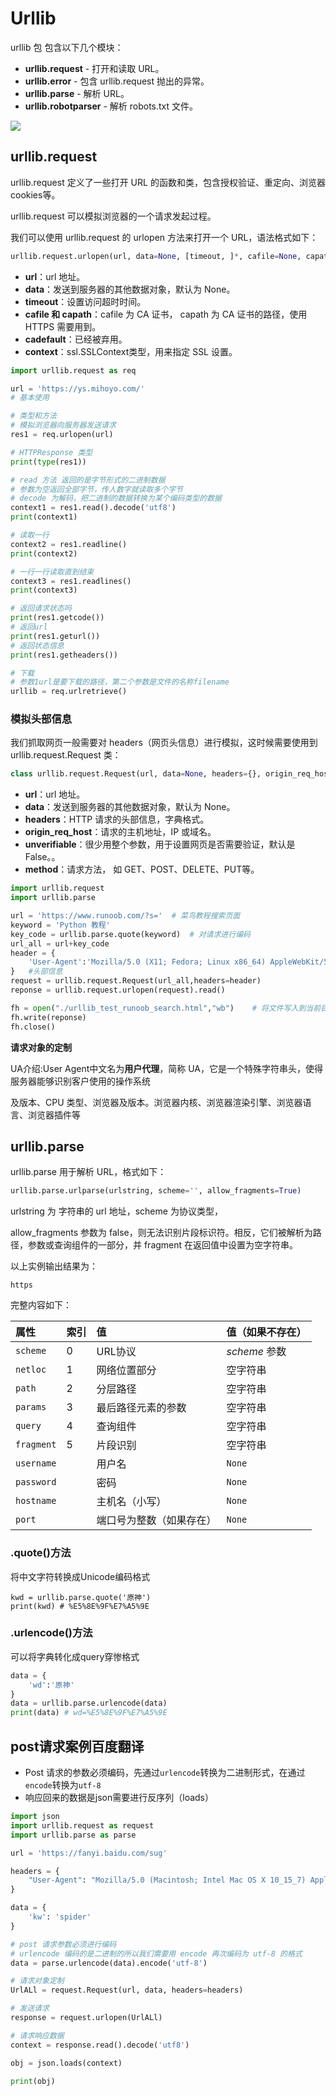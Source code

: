 # Urllib

urllib 包 包含以下几个模块：

- **urllib.request** - 打开和读取 URL。
- **urllib.error** - 包含 urllib.request 抛出的异常。
- **urllib.parse** - 解析 URL。
- **urllib.robotparser** - 解析 robots.txt 文件。

![](https://picgo-any.oss-cn-shanghai.aliyuncs.com/img/202208142159875.svg)

## urllib.request

urllib.request 定义了一些打开 URL 的函数和类，包含授权验证、重定向、浏览器 cookies等。

urllib.request 可以模拟浏览器的一个请求发起过程。

我们可以使用 urllib.request 的 urlopen 方法来打开一个 URL，语法格式如下：

```py
urllib.request.urlopen(url, data=None, [timeout, ]*, cafile=None, capath=None, cadefault=False, context=None)
```

- **url**：url 地址。
- **data**：发送到服务器的其他数据对象，默认为 None。
- **timeout**：设置访问超时时间。
- **cafile 和 capath**：cafile 为 CA 证书， capath 为 CA 证书的路径，使用 HTTPS 需要用到。
- **cadefault**：已经被弃用。
- **context**：ssl.SSLContext类型，用来指定 SSL 设置。

```py
import urllib.request as req

url = 'https://ys.mihoyo.com/'
# 基本使用

# 类型和方法
# 模拟浏览器向服务器发送请求
res1 = req.urlopen(url)

# HTTPResponse 类型
print(type(res1))

# read 方法 返回的是字节形式的二进制数据
# 参数为空返回全部字节，传人数字就读取多个字节
# decode 为解码，把二进制的数据转换为某个编码类型的数据
context1 = res1.read().decode('utf8')
print(context1)

# 读取一行
context2 = res1.readline()
print(context2)

# 一行一行读取直到结束
context3 = res1.readlines()
print(context3)

# 返回请求状态吗
print(res1.getcode())
# 返回url
print(res1.geturl())
# 返回状态信息
print(res1.getheaders())

# 下载
# 参数1url是要下载的路径，第二个参数是文件的名称filename
urllib = req.urlretrieve()

```

### 模拟头部信息

我们抓取网页一般需要对 headers（网页头信息）进行模拟，这时候需要使用到 urllib.request.Request 类：

```py
class urllib.request.Request(url, data=None, headers={}, origin_req_host=None, unverifiable=False, method=None)
```

- **url**：url 地址。
- **data**：发送到服务器的其他数据对象，默认为 None。
- **headers**：HTTP 请求的头部信息，字典格式。
- **origin_req_host**：请求的主机地址，IP 或域名。
- **unverifiable**：很少用整个参数，用于设置网页是否需要验证，默认是False。。
- **method**：请求方法， 如 GET、POST、DELETE、PUT等。

```py
import urllib.request
import urllib.parse

url = 'https://www.runoob.com/?s='  # 菜鸟教程搜索页面
keyword = 'Python 教程'
key_code = urllib.parse.quote(keyword)  # 对请求进行编码
url_all = url+key_code
header = {
    'User-Agent':'Mozilla/5.0 (X11; Fedora; Linux x86_64) AppleWebKit/537.36 (KHTML, like Gecko) Chrome/58.0.3029.110 Safari/537.36'
}   #头部信息
request = urllib.request.Request(url_all,headers=header)
reponse = urllib.request.urlopen(request).read()

fh = open("./urllib_test_runoob_search.html","wb")    # 将文件写入到当前目录中
fh.write(reponse)
fh.close()
```

**请求对象的定制**

UA介绍:User Agent中文名为**用户代理**，简称 UA，它是一个特殊字符串头，使得服务器能够识别客户使用的操作系统

及版本、CPU 类型、浏览器及版本。浏览器内核、浏览器渲染引擎、浏览器语言、浏览器插件等

## urllib.parse

urllib.parse 用于解析 URL，格式如下：

```py
urllib.parse.urlparse(urlstring, scheme='', allow_fragments=True)
```

urlstring 为 字符串的 url 地址，scheme 为协议类型，

allow_fragments 参数为 false，则无法识别片段标识符。相反，它们被解析为路径，参数或查询组件的一部分，并 fragment 在返回值中设置为空字符串。

以上实例输出结果为：

```
https
```

完整内容如下：

| 属性       | 索引 | 值                       | 值（如果不存在） |
| :--------- | :--- | :----------------------- | :--------------- |
| `scheme`   | 0    | URL协议                  | *scheme* 参数    |
| `netloc`   | 1    | 网络位置部分             | 空字符串         |
| `path`     | 2    | 分层路径                 | 空字符串         |
| `params`   | 3    | 最后路径元素的参数       | 空字符串         |
| `query`    | 4    | 查询组件                 | 空字符串         |
| `fragment` | 5    | 片段识别                 | 空字符串         |
| `username` |      | 用户名                   | `None`           |
| `password` |      | 密码                     | `None`           |
| `hostname` |      | 主机名（小写）           | `None`           |
| `port`     |      | 端口号为整数（如果存在） | `None`           |

### .quote()方法

将中文字符转换成Unicode编码格式

```
kwd = urllib.parse.quote('原神')
print(kwd) # %E5%8E%9F%E7%A5%9E
```

### .urlencode()方法

可以将字典转化成query穿惨格式

```py
data = {
    'wd':'原神'
}
data = urllib.parse.urlencode(data)
print(data) # wd=%E5%8E%9F%E7%A5%9E
```

## post请求案例百度翻译

- Post 请求的参数必须编码，先通过`urlencode`转换为二进制形式，在通过`encode`转换为`utf-8`
- 响应回来的数据是json需要进行反序列（loads）

```py
import json
import urllib.request as request
import urllib.parse as parse

url = 'https://fanyi.baidu.com/sug'

headers = {
    "User-Agent": "Mozilla/5.0 (Macintosh; Intel Mac OS X 10_15_7) AppleWebKit/537.36 (KHTML, like Gecko) Chrome/103.0.0.0 Safari/537.36"
}

data = {
    'kw': 'spider'
}

# post 请求参数必须进行编码
# urlencode 编码的是二进制的所以我们需要用 encode 再次编码为 utf-8 的格式
data = parse.urlencode(data).encode('utf-8')

# 请求对象定制
UrlALl = request.Request(url, data, headers=headers)

# 发送请求
response = request.urlopen(UrlALl)

# 请求响应数据
context = response.read().decode('utf8')

obj = json.loads(context)

print(obj)
```

